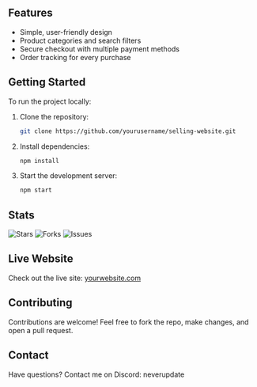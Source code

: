 ## Features
- Simple, user-friendly design
- Product categories and search filters
- Secure checkout with multiple payment methods
- Order tracking for every purchase

## Getting Started
To run the project locally:
1. Clone the repository:  
   ```bash
   git clone https://github.com/yourusername/selling-website.git
   ```
2. Install dependencies:  
   ```bash
   npm install
   ```
3. Start the development server:  
   ```bash
   npm start
   ```

## Stats
![Stars](https://img.shields.io/github/stars/yourusername/selling-website) 
![Forks](https://img.shields.io/github/forks/yourusername/selling-website) 
![Issues](https://img.shields.io/github/issues/yourusername/selling-website)

## Live Website
Check out the live site: [yourwebsite.com](https://www.yourwebsite.com)

## Contributing
Contributions are welcome! Feel free to fork the repo, make changes, and open a pull request.

## Contact
Have questions? Contact me on Discord: neverupdate
``` and to the point, while avoiding unnecessary fluff. Let me know if you want further adjustments!
